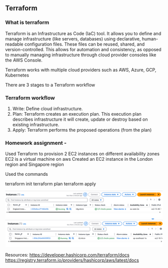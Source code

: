 
## Terraform 

### What is terraform 
Terraform is an Infrastructure as Code (IaC) tool. It allows you to define and manage infrastructure (like servers, databases) using declarative, human-readable configuration files. These files can be reused, shared, and version-controlled. This allows for automation and consistency, as opposed to manually managing infrastructure through cloud provider consoles like the AWS Console.

Terraform works with multiple cloud providers such as AWS, Azure, GCP, Kubernetes

There are 3 stages to a Terraform workflow 
### Terraform workflow 
1. Write: Define cloud infrastructure. 
2. Plan: Terraform creates an execution plan. This execution plan describes infrastructure it will create, update or destroy based on existing infrastructure. 
3. Apply: Terraform performs the proposed operations (from the plan)

### Homework assignment - 
Used Terraform to provision 2 EC2 instances on different availability zones 
EC2 is a virtual machine on aws 
Created an EC2 instance in the London region and Singapore region 

Used the commands 

terraform init
terraform plan 
terraform apply 

![alt text](image.png)
![alt text](image-1.png)



Resources:
https://developer.hashicorp.com/terraform/docs
https://registry.terraform.io/providers/hashicorp/aws/latest/docs



